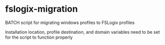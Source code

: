 # fslogix-migration
BATCH script for migrating windows profiles to FSLogix profiles

Installation location, profile destination, and domain variables need to be set for the script to function properly
